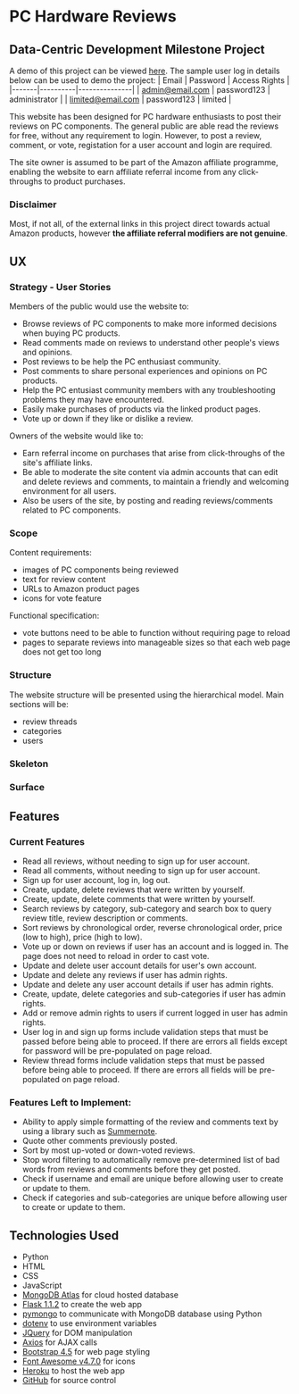 # PC Hardware Reviews

## Data-Centric Development Milestone Project
A demo of this project can be viewed [here](https://tgc07-project03.herokuapp.com/).
The sample user log in details below can be used to demo the project:
| Email | Password | Access Rights |
|-------|----------|---------------|
| admin@email.com | password123 | administrator |
| limited@email.com | password123 | limited |

This website has been designed for PC hardware enthusiasts to post their reviews on PC components. The general public are able read the reviews for free, without any requirement to login. However, to post a review, comment, or vote, registation for a user account and login are required.

The site owner is assumed to be part of the Amazon affiliate programme, enabling the website to earn affiliate referral income from any click-throughs to product purchases. 

### Disclaimer
Most, if not all, of the external links in this project direct towards actual Amazon products, however **the affiliate referral modifiers are not genuine**.

## UX

### Strategy - User Stories
Members of the public would use the website to:
- Browse reviews of PC components to make more informed decisions when buying PC products.
- Read comments made on reviews to understand other people's views and opinions.
- Post reviews to be help the PC enthusiast community.
- Post comments to share personal experiences and opinions on PC products.
- Help the PC entusiast community members with any troubleshooting problems they may have encountered.
- Easily make purchases of products via the linked product pages.
- Vote up or down if they like or dislike a review.

Owners of the website would like to:
- Earn referral income on purchases that arise from click-throughs of the site's affiliate links.
- Be able to moderate the site content via admin accounts that can edit and delete reviews and comments, to maintain a friendly and welcoming environment for all users.
- Also be users of the site, by posting and reading reviews/comments related to PC components.

### Scope
Content requirements:
- images of PC components being reviewed
- text for review content
- URLs to Amazon product pages
- icons for vote feature

Functional specification:
- vote buttons need to be able to function without requiring page to reload
- pages to separate reviews into manageable sizes so that each web page does not get too long

### Structure
The website structure will be presented using the hierarchical model. Main sections will be:
- review threads
- categories
- users

### Skeleton

### Surface

## Features

### Current Features
- Read all reviews, without needing to sign up for user account.
- Read all comments, without needing to sign up for user account.
- Sign up for user account, log in, log out.
- Create, update, delete reviews that were written by yourself.
- Create, update, delete comments that were written by yourself.
- Search reviews by category, sub-category and search box to query review title, review description or comments.
- Sort reviews by chronological order, reverse chronological order, price (low to high), price (high to low).
- Vote up or down on reviews if user has an account and is logged in. The page does not need to reload in order to cast vote.
- Update and delete user account details for user's own account.
- Update and delete any reviews if user has admin rights.
- Update and delete any user account details if user has admin rights.
- Create, update, delete categories and sub-categories if user has admin rights.
- Add or remove admin rights to users if current logged in user has admin rights.
- User log in and sign up forms include validation steps that must be passed before being able to proceed. If there are errors all fields except for password will be pre-populated on page reload.
- Review thread forms include validation steps that must be passed before being able to proceed. If there are errors all fields will be pre-populated on page reload.

### Features Left to Implement:
- Ability to apply simple formatting of the review and comments text by using a library such as [Summernote](https://summernote.org/).
- Quote other comments previously posted.
- Sort by most up-voted or down-voted reviews.
- Stop word filtering to automatically remove pre-determined list of bad words from reviews and comments before they get posted.
- Check if username and email are unique before allowing user to create or update to them.
- Check if categories and sub-categories are unique before allowing user to create or update to them.

## Technologies Used
- Python
- HTML
- CSS
- JavaScript
- [MongoDB Atlas](https://www.mongodb.com/cloud/atlas) for cloud hosted database
- [Flask 1.1.2](https://flask.palletsprojects.com/en/1.1.x/) to create the web app
- [pymongo](https://pymongo.readthedocs.io/) to communicate with MongoDB database using Python
- [dotenv](https://pypi.org/project/python-dotenv/) to use environment variables
- [JQuery](https://jquery.com/) for DOM manipulation
- [Axios](https://github.com/axios/axios) for AJAX calls
- [Bootstrap 4.5](https://getbootstrap.com/docs/4.5/getting-started/introduction/) for web page styling
- [Font Awesome v4.7.0](https://fontawesome.com/v4.7.0/) for icons
- [Heroku](https://www.heroku.com/) to host the web app
- [GitHub](https://github.com/) for source control

